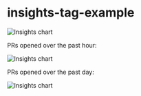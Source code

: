 # insights-tag-example

![Insights chart](https://insights-tag.herokuapp.com/prActivity.png?repo=levindixon/insights-tag-example&groupBy=minute&period=120)

PRs opened over the past hour:

![Insights chart](https://insights-tag.herokuapp.com/prActivity.png?chartType=line&repo=levindixon/insights-tag-example&groupBy=minute&period=120)

 
PRs opened over the past day:

![Insights chart](https://insights-tag.herokuapp.com/prActivity.png?repo=levindixon/insights-tag-example&groupBy=day&period=1)
